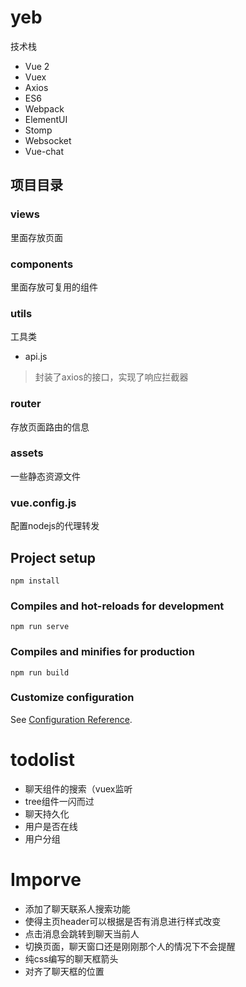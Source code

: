 # yeb
技术栈
- Vue 2
- Vuex
- Axios
- ES6
- Webpack
- ElementUI
- Stomp
- Websocket
- Vue-chat
## 项目目录
### views
里面存放页面
### components
里面存放可复用的组件
### utils
工具类
- api.js
> 封装了axios的接口，实现了响应拦截器
### router
存放页面路由的信息
### assets
一些静态资源文件
### vue.config.js
配置nodejs的代理转发



## Project setup
```
npm install
```

### Compiles and hot-reloads for development
```
npm run serve
```

### Compiles and minifies for production
```
npm run build
```

### Customize configuration
See [Configuration Reference](https://cli.vuejs.org/config/).

# todolist
- 聊天组件的搜索（vuex监听
- tree组件一闪而过
- 聊天持久化
- 用户是否在线
- 用户分组

# Imporve
- 添加了聊天联系人搜索功能
- 使得主页header可以根据是否有消息进行样式改变
- 点击消息会跳转到聊天当前人
- 切换页面，聊天窗口还是刚刚那个人的情况下不会提醒 
- 纯css编写的聊天框箭头
- 对齐了聊天框的位置
